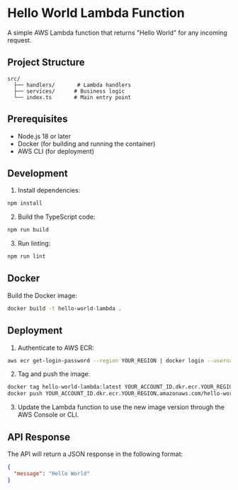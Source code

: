 # Hello World Lambda Function

A simple AWS Lambda function that returns "Hello World" for any incoming request.

## Project Structure

```
src/
  ├── handlers/       # Lambda handlers
  ├── services/      # Business logic
  └── index.ts       # Main entry point
```

## Prerequisites

- Node.js 18 or later
- Docker (for building and running the container)
- AWS CLI (for deployment)

## Development

1. Install dependencies:
```bash
npm install
```

2. Build the TypeScript code:
```bash
npm run build
```

3. Run linting:
```bash
npm run lint
```

## Docker

Build the Docker image:
```bash
docker build -t hello-world-lambda .
```

## Deployment

1. Authenticate to AWS ECR:
```bash
aws ecr get-login-password --region YOUR_REGION | docker login --username AWS --password-stdin YOUR_ACCOUNT_ID.dkr.ecr.YOUR_REGION.amazonaws.com
```

2. Tag and push the image:
```bash
docker tag hello-world-lambda:latest YOUR_ACCOUNT_ID.dkr.ecr.YOUR_REGION.amazonaws.com/hello-world-lambda:latest
docker push YOUR_ACCOUNT_ID.dkr.ecr.YOUR_REGION.amazonaws.com/hello-world-lambda:latest
```

3. Update the Lambda function to use the new image version through the AWS Console or CLI.

## API Response

The API will return a JSON response in the following format:

```json
{
  "message": "Hello World"
}
``` 